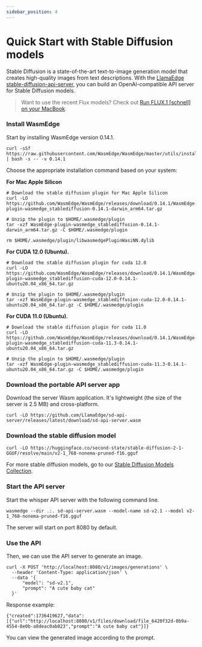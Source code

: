 ```yaml
---
sidebar_position: 4
---
```


# Quick Start with Stable Diffusion models

Stable Diffusion is a state-of-the-art text-to-image generation model that creates high-quality images from text descriptions. With the [LlamaEdge stable-diffusion-api-server](https://github.com/LlamaEdge/sd-api-server), you can build an OpenAI-compatible API server for Stable Diffusion models.

> Want to use the recent Flux models? Check out [Run FLUX.1 [schnell] on your MacBook](https://www.secondstate.io/articles/flux1/).


### Install WasmEdge 

Start by installing WasmEdge version 0.14.1.

```
curl -sSf https://raw.githubusercontent.com/WasmEdge/WasmEdge/master/utils/install_v2.sh | bash -s -- -v 0.14.1
```
Choose the appropriate installation command based on your system:

**For Mac Apple Silicon**

```
# Download the stable diffusion plugin for Mac Apple Silicon
curl -LO https://github.com/WasmEdge/WasmEdge/releases/download/0.14.1/WasmEdge-plugin-wasmedge_stablediffusion-0.14.1-darwin_arm64.tar.gz

# Unzip the plugin to $HOME/.wasmedge/plugin
tar -xzf WasmEdge-plugin-wasmedge_stablediffusion-0.14.1-darwin_arm64.tar.gz -C $HOME/.wasmedge/plugin

rm $HOME/.wasmedge/plugin/libwasmedgePluginWasiNN.dylib
```

**For CUDA 12.0 (Ubuntu).** 

```
# Download the stable diffusion plugin for cuda 12.0
curl -LO https://github.com/WasmEdge/WasmEdge/releases/download/0.14.1/WasmEdge-plugin-wasmedge_stablediffusion-cuda-12.0-0.14.1-ubuntu20.04_x86_64.tar.gz

# Unzip the plugin to $HOME/.wasmedge/plugin
tar -xzf WasmEdge-plugin-wasmedge_stablediffusion-cuda-12.0-0.14.1-ubuntu20.04_x86_64.tar.gz -C $HOME/.wasmedge/plugin
```

**For CUDA 11.0 (Ubuntu).** 

```
# Download the stable diffusion plugin for cuda 11.0
curl -LO https://github.com/WasmEdge/WasmEdge/releases/download/0.14.1/WasmEdge-plugin-wasmedge_stablediffusion-cuda-11.3-0.14.1-ubuntu20.04_x86_64.tar.gz

# Unzip the plugin to $HOME/.wasmedge/plugin
tar -xzf WasmEdge-plugin-wasmedge_stablediffusion-cuda-11.3-0.14.1-ubuntu20.04_x86_64.tar.gz -C $HOME/.wasmedge/plugin
```

### Download the portable API server app

Download the server Wasm application. It's lightweight (the size of the server is 2.5 MB) and cross-platform.

```
curl -LO https://github.com/LlamaEdge/sd-api-server/releases/latest/download/sd-api-server.wasm
```

### Download the stable diffusion model


```
curl -LO https://huggingface.co/second-state/stable-diffusion-2-1-GGUF/resolve/main/v2-1_768-nonema-pruned-f16.gguf
```
For more stable diffusion models, go to our [Stable Diffusion Models Collection](https://huggingface.co/collections/second-state/stable-diffusion-models-677f9b3e01ac894463f4b326).

### Start the API server

Start the whisper API server with the following command line.

```
wasmedge --dir .:. sd-api-server.wasm --model-name sd-v2.1 --model v2-1_768-nonema-pruned-f16.gguf
```
The server will start on port 8080 by default.

### Use the API

Then, we can use the API server to generate an image.

```
curl -X POST 'http://localhost:8080/v1/images/generations' \
  --header 'Content-Type: application/json' \
  --data '{
      "model": "sd-v2.1",
      "prompt": "A cute baby cat"
  }'
```

Response example:

```
{"created":1736419627,"data":[{"url":"http://localhost:8080/v1/files/download/file_6420f32d-0b9a-4554-8e0b-a8deac0ab023","prompt":"A cute baby cat"}]}
```

You can view the generated image according to the prompt.
